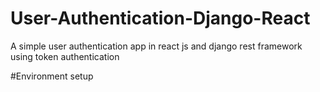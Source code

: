 # User-Authentication-Django-React
A simple user authentication app in react js and django rest framework using token authentication

#Environment setup

